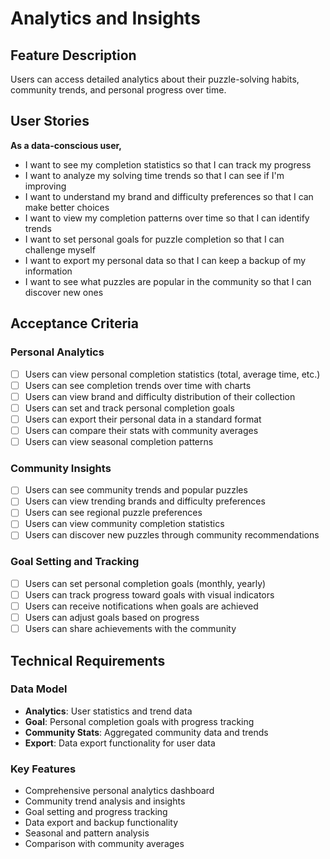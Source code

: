 # Analytics and Insights

## Feature Description

Users can access detailed analytics about their puzzle-solving habits, community trends, and personal progress over time.

## User Stories

**As a data-conscious user,**

- I want to see my completion statistics so that I can track my progress
- I want to analyze my solving time trends so that I can see if I'm improving
- I want to understand my brand and difficulty preferences so that I can make better choices
- I want to view my completion patterns over time so that I can identify trends
- I want to set personal goals for puzzle completion so that I can challenge myself
- I want to export my personal data so that I can keep a backup of my information
- I want to see what puzzles are popular in the community so that I can discover new ones

## Acceptance Criteria

### Personal Analytics

- [ ] Users can view personal completion statistics (total, average time, etc.)
- [ ] Users can see completion trends over time with charts
- [ ] Users can view brand and difficulty distribution of their collection
- [ ] Users can set and track personal completion goals
- [ ] Users can export their personal data in a standard format
- [ ] Users can compare their stats with community averages
- [ ] Users can view seasonal completion patterns

### Community Insights

- [ ] Users can see community trends and popular puzzles
- [ ] Users can view trending brands and difficulty preferences
- [ ] Users can see regional puzzle preferences
- [ ] Users can view community completion statistics
- [ ] Users can discover new puzzles through community recommendations

### Goal Setting and Tracking

- [ ] Users can set personal completion goals (monthly, yearly)
- [ ] Users can track progress toward goals with visual indicators
- [ ] Users can receive notifications when goals are achieved
- [ ] Users can adjust goals based on progress
- [ ] Users can share achievements with the community

## Technical Requirements

### Data Model

- **Analytics**: User statistics and trend data
- **Goal**: Personal completion goals with progress tracking
- **Community Stats**: Aggregated community data and trends
- **Export**: Data export functionality for user data

### Key Features

- Comprehensive personal analytics dashboard
- Community trend analysis and insights
- Goal setting and progress tracking
- Data export and backup functionality
- Seasonal and pattern analysis
- Comparison with community averages
